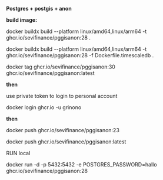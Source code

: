 **Postgres + postgis + anon**

**build image:**

docker buildx build --platform linux/amd64,linux/arm64 -t ghcr.io/sevifinance/pggisanon:28 .

docker buildx build --platform linux/amd64,linux/arm64 -t ghcr.io/sevifinance/pggisanon:28 -f Dockerfile.timescaledb .


 docker tag ghcr.io/sevifinance/pggisanon:30 ghcr.io/sevifinance/pggisanon:latest

**then**

use private token to login to personal account

docker login ghcr.io -u grinono

**then**

docker push ghcr.io/sevifinance/pggisanon:23

docker push ghcr.io/sevifinance/pggisanon:latest


RUN local


docker run -d
  -p 5432:5432
  -e POSTGRES_PASSWORD=hallo
  ghcr.io/sevifinance/pggisanon:28
